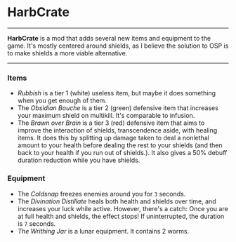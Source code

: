 ﻿
# HarbCrate

---

**HarbCrate**  is a mod that adds several new items and equipment to the game. It's mostly centered around shields, as I believe the solution to OSP is to make shields a more viable alternative.

---

### Items

* *Rubbish* is a tier 1 (white) useless item, but maybe it does something when you get enough of them.
* The *Obsidian Bouche* is a tier 2 (green) defensive item that increases your maximum shield on multikill. It's comparable to infusion.
* The *Brawn over Brain* is a tier 3 (red) defensive item that aims to improve the interaction of shields, transcendence aside, with healing items. It does this by splitting up damage taken to deal a nonlethal amount to your health before dealing the rest to your shields (and then back to your health if you run out of shields.). It also gives a 50% debuff duration reduction while you have shields.

### Equipment

* The *Coldsnap* freezes enemies around you for `3` seconds.
* The *Divination Distillate* heals both health and shields over time, and increases your luck while active. However, there's a catch: Once you are at full health and shields, the effect stops! If uninterrupted, the duration is `7` seconds.
* *The Writhing Jar* is a lunar equipment. It contains 2 worms.
